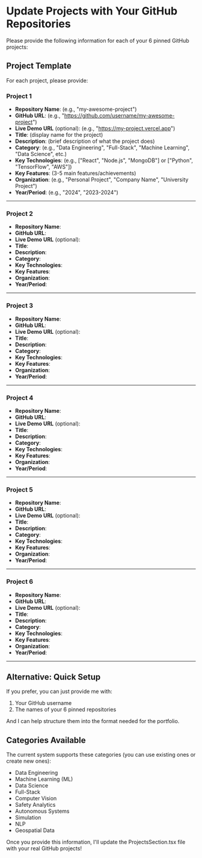 # Update Projects with Your GitHub Repositories

Please provide the following information for each of your 6 pinned GitHub projects:

## Project Template
For each project, please provide:

### Project 1
- **Repository Name**: (e.g., "my-awesome-project")
- **GitHub URL**: (e.g., "https://github.com/username/my-awesome-project")
- **Live Demo URL** (optional): (e.g., "https://my-project.vercel.app")
- **Title**: (display name for the project)
- **Description**: (brief description of what the project does)
- **Category**: (e.g., "Data Engineering", "Full-Stack", "Machine Learning", "Data Science", etc.)
- **Key Technologies**: (e.g., ["React", "Node.js", "MongoDB"] or ["Python", "TensorFlow", "AWS"])
- **Key Features**: (3-5 main features/achievements)
- **Organization**: (e.g., "Personal Project", "Company Name", "University Project")
- **Year/Period**: (e.g., "2024", "2023-2024")

---

### Project 2
- **Repository Name**: 
- **GitHub URL**: 
- **Live Demo URL** (optional): 
- **Title**: 
- **Description**: 
- **Category**: 
- **Key Technologies**: 
- **Key Features**: 
- **Organization**: 
- **Year/Period**: 

---

### Project 3
- **Repository Name**: 
- **GitHub URL**: 
- **Live Demo URL** (optional): 
- **Title**: 
- **Description**: 
- **Category**: 
- **Key Technologies**: 
- **Key Features**: 
- **Organization**: 
- **Year/Period**: 

---

### Project 4
- **Repository Name**: 
- **GitHub URL**: 
- **Live Demo URL** (optional): 
- **Title**: 
- **Description**: 
- **Category**: 
- **Key Technologies**: 
- **Key Features**: 
- **Organization**: 
- **Year/Period**: 

---

### Project 5
- **Repository Name**: 
- **GitHub URL**: 
- **Live Demo URL** (optional): 
- **Title**: 
- **Description**: 
- **Category**: 
- **Key Technologies**: 
- **Key Features**: 
- **Organization**: 
- **Year/Period**: 

---

### Project 6
- **Repository Name**: 
- **GitHub URL**: 
- **Live Demo URL** (optional): 
- **Title**: 
- **Description**: 
- **Category**: 
- **Key Technologies**: 
- **Key Features**: 
- **Organization**: 
- **Year/Period**: 

---

## Alternative: Quick Setup
If you prefer, you can just provide me with:
1. Your GitHub username
2. The names of your 6 pinned repositories

And I can help structure them into the format needed for the portfolio.

## Categories Available
The current system supports these categories (you can use existing ones or create new ones):
- Data Engineering
- Machine Learning (ML)
- Data Science  
- Full-Stack
- Computer Vision
- Safety Analytics
- Autonomous Systems
- Simulation
- NLP
- Geospatial Data

Once you provide this information, I'll update the ProjectsSection.tsx file with your real GitHub projects! 